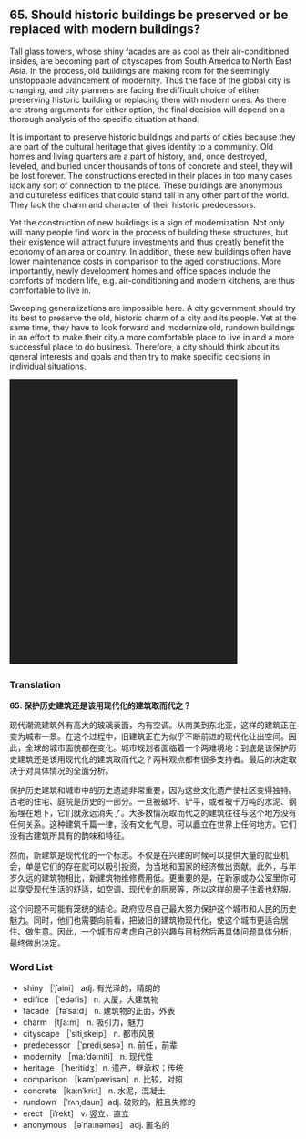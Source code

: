 ## 65. Should historic buildings be preserved or be replaced with modern buildings?

Tall glass towers, whose shiny facades are as cool as their air-conditioned insides, are becoming part of cityscapes from South America to North East Asia. In the process, old buildings are making room for the seemingly unstoppable advancement of modernity. Thus the face of the global city is changing, and city planners are facing the difficult choice of either preserving historic building or replacing them with modern ones. As there are strong arguments for either option, the final decision will depend on a thorough analysis of the specific situation at hand.

It is important to preserve historic buildings and parts of cities because they are part of the cultural heritage that gives identity to a community. Old homes and living quarters are a part of history, and, once destroyed, leveled, and buried under thousands of tons of concrete and steel, they will be lost forever. The constructions erected in their places in too many cases lack any sort of connection to the place. These buildings are anonymous and cultureless edifices that could stand tall in any other part of the world. They lack the charm and character of their historic predecessors.

Yet the construction of new buildings is a sign of modernization. Not only will many people find work in the process of building these structures, but their existence will attract future investments and thus greatly benefit the economy of an area or country. In addition, these new buildings often have lower maintenance costs in comparison to the aged constructions. More importantly, newly development homes and office spaces include the comforts of modern life, e.g. air-conditioning and modern kitchens, are thus comfortable to live in.

Sweeping generalizations are impossible here. A city government should try its best to preserve the old, historic charm of a city and its people. Yet at the same time, they have to look forward and modernize old, rundown buildings in an effort to make their city a more comfortable place to live in and a more successful place to do business. Therefore, a city should think about its general interests and goals and then try to make specific decisions in individual situations.

![](images/padding_400x500.png)

### Translation

**65. 保护历史建筑还是该用现代化的建筑取而代之？**

现代潮流建筑外有高大的玻璃表面，内有空调。从南美到东北亚，这样的建筑正在变为城市一景。在这个过程中，旧建筑正在为似乎不断前进的现代化让出空间。因此，全球的城市面貌都在变化。城市规划者面临着一个两难境地：到底是该保护历史建筑还是该用现代化的建筑取而代之？两种观点都有很多支持者。最后的决定取决于对具体情况的全面分析。

保护历史建筑和城市中的历史遗迹非常重要，因为这些文化遗产使社区变得独特。古老的住宅、庭院是历史的一部分。一旦被破坏、铲平，或者被千万吨的水泥、钢筋埋在地下，它们就永远消失了。大多数情况取而代之的建筑往往与这个地方没有任何关系。这种建筑千篇一律，没有文化气息，可以矗立在世界上任何地方。它们没有古建筑所具有的韵味和特征。

然而，新建筑是现代化的一个标志。不仅是在兴建的时候可以提供大量的就业机会，单是它们的存在就可以吸引投资，为当地和国家的经济做出贡献。此外，与年岁久远的建筑物相比，新建筑物维修费用低。更重要的是，在新家或办公室里你可以享受现代生活的舒适，如空调、现代化的厨房等，所以这样的房子住着也舒服。

这个问题不可能有笼统的结论。政府应尽自己最大努力保护这个城市和人民的历史魅力。同时，他们也需要向前看，把破旧的建筑物现代化，使这个城市更适合居住、做生意。因此，一个城市应考虑自己的兴趣与目标然后再具体问题具体分析，最终做出决定。 

### Word List

+ shiny ［ˈʃaini］ adj. 有光泽的，晴朗的
+ edifice ［ˈedəfis］ n. 大厦，大建筑物
+ facade ［fəˈsa:d］ n. 建筑物的正面，外表
+ charm ［tʃa:m］ n. 吸引力，魅力
+ cityscape ［ˈsitiˌskeip］ n. 都市风景
+ predecessor ［ˈprediˌsesə］n. 前任，前辈
+ modernity ［ma:ˈdə:niti］ n. 现代性
+ heritage ［ˈheritidʒ］n. 遗产，继承权；传统
+ comparison ［kəmˈpærisən］n. 比较，对照
+ concrete ［ka:nˈkri:t］ n. 水泥，混凝土
+ rundown ［ˈrʌnˌdaun］adj. 破败的，脏且失修的
+ erect ［iˈrekt］ v. 竖立，直立
+ anonymous ［əˈna:nəməs］ adj. 匿名的  


